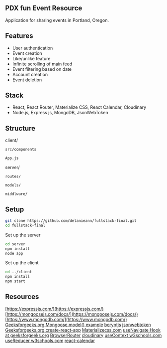 ## PDX fun Event Resource
Application for sharing events in Portland, Oregon.

## Features
- User authentication
- Event creation
- Like/unlike feature
- Infinite scrolling of main feed
- Event filtering based on date
- Account creation
- Event deletion

## Stack
- React, React Router, Materialize CSS, React Calendar, Cloudinary
- Node.js, Express js, MongoDB, JsonWebToken

## Structure
client/

    src/components

    App.js

server/

    routes/
    
    models/
    
    middlware/

## Setup
```bash
git clone https://github.com/delanieann/fullstack-final.git
cd fullstack-final
```

Set up the server
```bash
cd server
npm install
node app
```

Set up the client
```bash
cd ../client
npm install
npm start
```

## Resources
[https://expressjs.com/](https://expressjs.com/)
[https://mongoosejs.com/docs/](https://mongoosejs.com/docs/)
[https://www.mongodb.com/](https://www.mongodb.com/)
[Geeksforgeeks.org Mongoose.model() example](https://www.geeksforgeeks.org/mongoose-mongoose-model-function/)
[bcryptjs](https://www.npmjs.com/package/bcryptjs)
[jsonwebtoken](https://jwt.io/introduction)
[Geeksforgeeks.org create-react-app](https://www.geeksforgeeks.org/create-a-new-react-app-npm-create-react-app/) 
[Materializecss.com](https://materializecss.com/text-inputs.html)
[useNavigate Hook at geeksforgeeks.org](https://www.geeksforgeeks.org/reactjs/reactjs-usenavigate-hook/)
[BrowserRouter](https://www.geeksforgeeks.org/reactjs/browserrouter-in-react/)
[cloudinary](https://cloudinary.com/)
[useContext w3schools.com](https://www.w3schools.com/react/react_usecontext.asp)
[useReducer w3schools.com](https://www.w3schools.com/react/react_usereducer.asp)
[react-calendar](https://www.npmjs.com/package/react-calendar)
